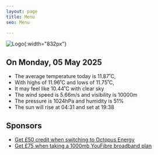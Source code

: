 ```yaml
---
layout: page
title: Menu
seo: Menu

---
```


![Logo](/images/logo.jpg){:width="832px"}

<!-- weather_marker starts -->
## On Monday, 05 May 2025

- The average temperature today is 11.87˚C,
- With highs of 11.96˚C and lows of 11.75˚C,
- It may feel like 10.44˚C with clear sky
- The wind speed is 5.66m/s and visibility is 10000m
- The pressure is 1024hPa and humidity is 51%
- The sun will rise at 04:31 and set at 19:38

<!-- weather_marker ends -->

## Sponsors

- [Get £50 credit when switching to Octopus Energy](https://bit.ly/3oD1nnS)
- [Get £75 when taking a 1000mb YouFibre broadband plan](https://aklam.io/91zWhU?)
